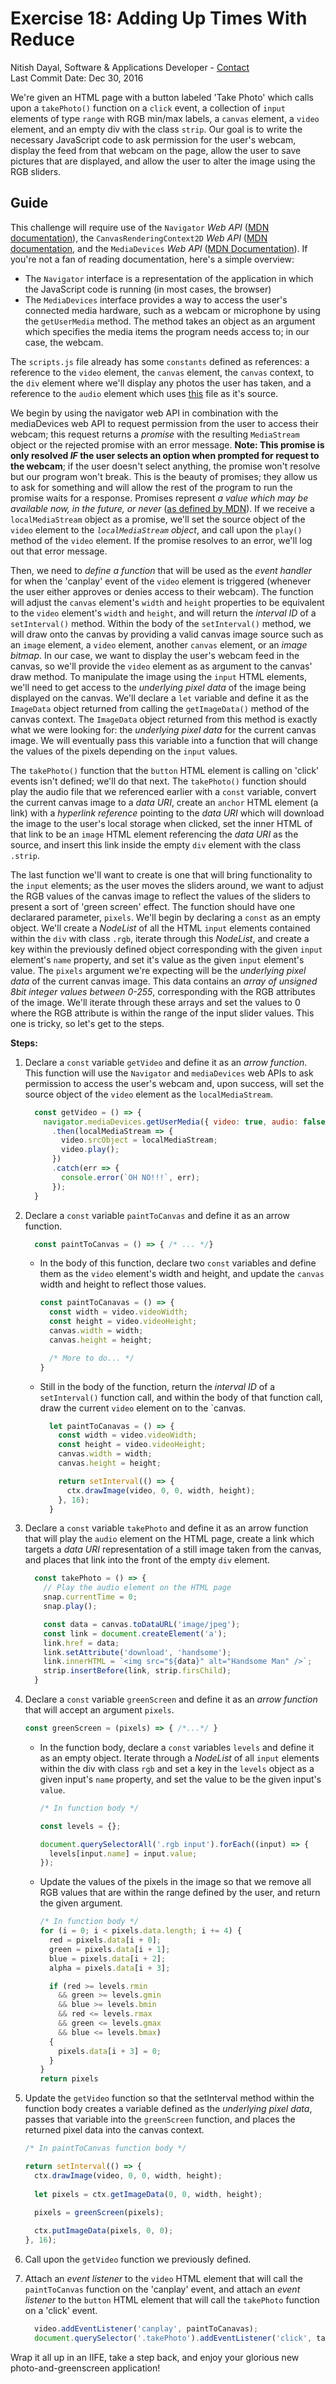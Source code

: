 # Exercise 18: Adding Up Times With Reduce
Nitish Dayal, Software & Applications Developer - [Contact](http://nitishdayal.me)  
Last Commit Date: Dec 30, 2016

We're given an HTML page with a button labeled 'Take Photo' which calls upon a `takePhoto()`
  function on a `click` event, a collection of `input` elements of type `range` with RGB min/max
  labels, a `canvas` element, a `video` element, and an empty div with the class `strip`. Our goal
  is to write the necessary JavaScript code to ask permission for the user's webcam, display the
  feed from that webcam on the page, allow the user to save pictures that are displayed,
  and allow the user to alter the image using the RGB sliders.

## Guide

This challenge will require use of the `Navigator` _Web API_ ([MDN documentation](https://developer.mozilla.org/en-US/docs/Web/API/Navigator)),
  the `CanvasRenderingContext2D` _Web API_ ([MDN documentation](https://developer.mozilla.org/en-US/docs/Web/API/CanvasRenderingContext2D), 
  and the `MediaDevices` _Web API_ ([MDN Documentation](https://developer.mozilla.org/en-US/docs/Web/API/Navigator/mediaDevices)). 
  If you're not a fan of reading documentation, here's a simple overview:

  - The `Navigator` interface is a representation of the application in which the JavaScript
    code is running (in most cases, the browser)
  - The `MediaDevices` interface provides a way to access the user's connected media hardware,
    such as a webcam or microphone by using the `getUserMedia` method. The method takes
    an object as an argument which specifies the media items the program needs access to;
    in our case, the webcam.

The `scripts.js` file already has some `constants` defined as references: a reference to 
  the `video` element, the `canvas` element, the `canvas` context, to the `div` element 
  where we'll display any photos the user has taken, and a reference to the `audio` element
  which uses [this](http://wesbos.com/demos/photobooth/snap.mp3) file as it's source.
  
We begin by using the navigator web API in combination with the mediaDevices web API to
  request permission from the user to access their webcam; this request returns a _promise_
  with the resulting `MediaStream` object or the rejected promise with an error message. **Note:
  This promise is only resolved *IF* the user selects an option when prompted for request
  to the webcam**; if the user doesn't select anything, the promise won't resolve but our program
  won't break. This is the beauty of promises; they allow us to ask for something and will
  allow the rest of the program to run the promise waits for a response. Promises represent
  _a value which may be available now, in the future, or never_ ([as defined by MDN](https://developer.mozilla.org/en-US/docs/Web/JavaScript/Reference/Global_Objects/Promise)). If
  we receive a `localMediaStream` object as a promise, we'll set the source object of the `video` 
  element to the _`localMediaStream` object_, and call upon the `play()` method of the `video` element. 
  If the promise resolves to an error, we'll log out that error message.

Then, we need to _define a function_ that will be used as the _event handler_ for when the 
  'canplay' event of the `video` element is triggered (whenever the user either approves or 
  denies access to their webcam). The function will adjust the `canvas` element's 
  `width` and `height` properties to be equivalent to the `video` element's `width` and `height`,
  and will return the _interval ID_ of a `setInterval()` method. Within the body of the 
  `setInterval()` method, we will draw onto the canvas by providing a valid canvas image
  source such as an `image` element, a `video` element, another `canvas` element, or an
  _image bitmap_. In our case, we want to display the user's webcam feed in the canvas,
  so we'll provide the `video` element as as argument to the canvas' draw method.
  To manipulate the image using the `input` HTML elements, we'll need to get access
  to the _underlying pixel data_ of the image being displayed on the canvas.
  We'll declare a `let` variable and define it as the `ImageData` object returned
  from calling the `getImageData()` method of the canvas context. The `ImageData` object
  returned from this method is exactly what we were looking for: the _underlying pixel data_
  for the current canvas image. We will eventually pass this variable into a function
  that will change the values of the pixels depending on the `input` values.

The `takePhoto()` function that the `button` HTML element is calling on 'click' events
  isn't defined; we'll do that next. The `takePhoto()` function should play the audio file
  that we referenced earlier with a `const` variable, convert the current canvas image
  to a _data URI_, create an `anchor` HTML element (a link) with a _hyperlink reference_
  pointing to the _data URI_ which will download the image to the user's local storage
  when clicked, set the inner HTML of that link to be an `image` HTML element referencing
  the _data URI_ as the source, and insert this link inside the empty `div` element
  with the class `.strip`.

The last function we'll want to create is one that will bring functionality to the `input`
  elements; as the user moves the sliders around, we want to adjust the RGB values of the
  canvas image to reflect the values of the sliders to present a sort of 'green screen'
  effect. The function should have one declarared parameter, `pixels`. We'll begin by declaring 
  a `const` as an empty object. We'll create a _NodeList_ of all the HTML `input` elements contained 
  within the `div` with class `.rgb`, iterate through this _NodeList_, and create a key within 
  the previously defined object corresponding with the given `input` element's `name` property, 
  and set it's value as the given `input` element's value. The `pixels` argument we're expecting
  will be the _underlying pixel data_ of the current canvas image. This data contains an _array
  of unsigned 8bit integer values between 0-255_, corresponding with the RGB attributes of the image.
  We'll iterate through these arrays and set the values to 0 where the RGB attribute is within
  the range of the input slider values. This one is tricky, so let's get to the steps.

**Steps:**

1. Declare a `const` variable `getVideo` and define it as an _arrow function_. This function
  will use the `Navigator` and `mediaDevices` web APIs to ask permission to access the user's
  webcam and, upon success, will set the source object of the `video` element as the 
  `localMediaStream`.

    ```JavaScript
      const getVideo = () => {
        navigator.mediaDevices.getUserMedia({ video: true, audio: false })
          .then(localMediaStream => {
            video.srcObject = localMediaStream;
            video.play();
          })
          .catch(err => {
            console.error(`OH NO!!!`, err);
          });
      }
    ```

2. Declare a `const` variable `paintToCanvas` and define it as an arrow function.

    ```JavaScript
      const paintToCanvas = () => { /* ... */}
    ```

      - In the body of this function, declare two `const` variables and define them
        as the `video` element's width and height, and update the `canvas` width and height
        to reflect those values.

          ```JavaScript
          const paintToCanavas = () => {
            const width = video.videoWidth;
            const height = video.videoHeight;
            canvas.width = width;
            canvas.height = height; 

            /* More to do... */
          }
          ```

      - Still in the body of the function, return the _interval ID_ of a `setInterval()`
        function call, and within the body of that function call, draw the current `video`
        element on to the `canvas.

          ```JavaScript
            let paintToCanavas = () => {
              const width = video.videoWidth;
              const height = video.videoHeight;
              canvas.width = width;
              canvas.height = height; 

              return setInterval(() => {
                ctx.drawImage(video, 0, 0, width, height);
              }, 16);
            }
          ```

3. Declare a `const` variable `takePhoto` and define it as an arrow function that will
  play the `audio` element on the HTML page, create a link which targets a _data URI_
  representation of a still image taken from the canvas, and places that link into the front
  of the empty `div` element.

    ```JavaScript
      const takePhoto = () => {
        // Play the audio element on the HTML page
        snap.currentTime = 0;
        snap.play();

        const data = canvas.toDataURL('image/jpeg');
        const link = document.createElement('a');
        link.href = data;
        link.setAttribute('download', 'handsome');
        link.innerHTML = `<img src="${data}" alt="Handsome Man" />`;
        strip.insertBefore(link, strip.firsChild);
      }
    ```

4. Declare a `const` variable `greenScreen` and define it as an _arrow function_ that will
  accept an argument `pixels`.

    ```JavaScript
    const greenScreen = (pixels) => { /*...*/ }
    ```

      - In the function body, declare a `const` variables `levels` and define it as an empty
        object. Iterate through a _NodeList_ of all `input` elements within the div with class
        `rgb` and set a key in the `levels` object as a given input's `name` property, and
        set the value to be the given input's `value`.

          ```JavaScript
          /* In function body */

          const levels = {};

          document.querySelectorAll('.rgb input').forEach((input) => {
            levels[input.name] = input.value;
          });
          ```

      - Update the values of the pixels in the image so that we remove all RGB
        values that are within the range defined by the user, and return the given
        argument.

          ```JavaScript
          /* In function body */
          for (i = 0; i < pixels.data.length; i += 4) {
            red = pixels.data[i + 0];
            green = pixels.data[i + 1];
            blue = pixels.data[i + 2];
            alpha = pixels.data[i + 3];

            if (red >= levels.rmin
              && green >= levels.gmin
              && blue >= levels.bmin
              && red <= levels.rmax
              && green <= levels.gmax
              && blue <= levels.bmax) 
            {
              pixels.data[i + 3] = 0;
            }
          }
          return pixels
          ```

5. Update the `getVideo` function so that the setInterval method within the function body
  creates a variable defined as the _underlying pixel data_, passes that variable into the
  `greenScreen` function, and places the returned pixel data into the canvas context.

    ```JavaScript
    /* In paintToCanvas function body */

    return setInterval(() => {
      ctx.drawImage(video, 0, 0, width, height);
      
      let pixels = ctx.getImageData(0, 0, width, height);

      pixels = greenScreen(pixels);
      
      ctx.putImageData(pixels, 0, 0);
    }, 16);
    ```

6. Call upon the `getVideo` function we previously defined.

7. Attach an _event listener_ to the `video` HTML element that will call the `paintToCanvas`
  function on the 'canplay' event, and attach an _event listener_ to the `button` HTML element
  that will call the `takePhoto` function on a 'click' event.

    ```JavaScript
      video.addEventListener('canplay', paintToCanavas);
      document.querySelector('.takePhoto').addEventListener('click', takePhoto);
    ```

Wrap it all up in an IIFE, take a step back, and enjoy your glorious new photo-and-greenscreen
  application!
